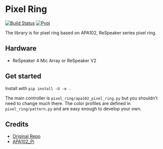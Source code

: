 Pixel Ring
==========

[![Build Status](https://travis-ci.org/respeaker/pixel_ring.svg?branch=master)](https://travis-ci.org/respeaker/pixel_ring)
[![Pypi](https://img.shields.io/pypi/v/pixel_ring.svg)](https://pypi.python.org/pypi/pixel_ring)


The library is for pixel ring based on APA102, ReSpeaker series pixel ring.

## Hardware
+ ReSpeaker 4 Mic Array or ReSpeaker V2

## Get started
Install with `pip install -U -e .`

The main controller is `pixel_ring/apa102_pixel_ring.py` but you shouldn't need to change much there. The color profiles are defined in `pixel_ring/pattern.py` and are easy enough to develop your own.

## Credits
+ [Original Repo](https://github.com/respeaker/pixel_ring)
+ [APA102_Pi](https://github.com/tinue/APA102_Pi)
